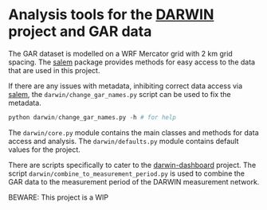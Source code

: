 # Analysis tools for the [DARWIN](https://darwin-rain.org) project and GAR data

The GAR dataset is modelled on a WRF Mercator grid with 2 km grid spacing. The
[salem](https://salem.readthedocs.io/en/stable/index.html) package provides methods for easy access
to the data that are used in this project.

If there are any issues with metadata, inhibiting correct data access via
[salem](https://salem.readthedocs.io/en/stable/index.html), the `darwin/change_gar_names.py` script
can be used to fix the metadata.

```python
python darwin/change_gar_names.py -h # for help
```

The `darwin/core.py` module contains the main classes and methods for data access and analysis. The
`darwin/defaults.py` module contains default values for the project.

There are scripts specifically to cater to the
[darwin-dashboard](https://gitlab.klima.tu-berlin.de/schmidt/darwin-dashboard)
project. The script `darwin/combine_to_measurement_period.py` is used to combine the GAR data to
the measurement period of the DARWIN measurement network.

BEWARE: This project is a WIP